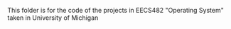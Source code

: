 This folder is for the code of the projects in EECS482 "Operating System" taken in University of Michigan
